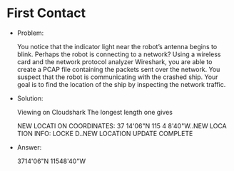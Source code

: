 # First Contact

* Problem:

  You notice that the indicator light near the robot’s antenna begins to blink. Perhaps the robot is connecting to a network? Using a wireless card and the network protocol analyzer Wireshark, you are able to create a PCAP file containing the packets sent over the network.
You suspect that the robot is communicating with the crashed ship. Your goal is to find the location of the ship by inspecting the network traffic.

* Solution:

  Viewing on Cloudshark The longest length one gives

  NEW LOCATI
ON COORDINATES: 
37 14'06"N 115 4
8'40"W..NEW LOCA
TION INFO: LOCKE
D..NEW LOCATION 
UPDATE COMPLETE

* Answer:

  3714'06"N 11548'40"W
